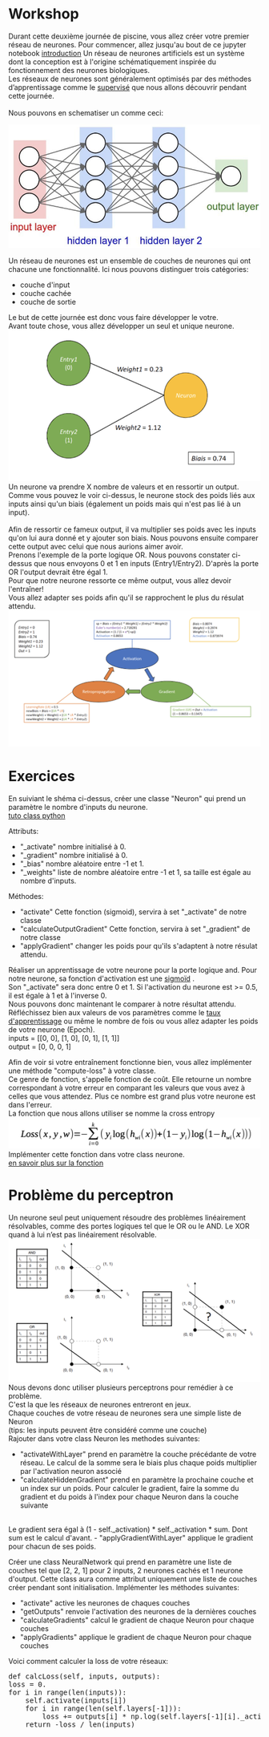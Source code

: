 # Workshop

Durant cette deuxième journée de piscine, vous allez créer votre premier réseau de neurones.
Pour commencer, allez jusqu'au bout de ce jupyter notebook
[introduction](https://github.com/vincent-lemesle/workshop_IA_2019/tree/master/2.Regression_logistique)
Un réseau de neurones artificiels
est un système dont la conception est à l'origine schématiquement
inspirée du fonctionnement des neurones biologiques.
<br/>
Les réseaux de neurones sont généralement optimisés par des méthodes d’apprentissage comme le
[supervisé](https://machinelearnia.com/apprentissage-supervise-4-etapes/)
que nous allons découvrir pendant cette journée.
<br/>
<br/>
Nous pouvons en schematiser un comme ceci:

![](src/reseau-de-neurones-fonctionnement.jpg)

Un réseau de neurones est un ensemble de couches de neurones qui ont chacune une fonctionnalité.
Ici nous pouvons distinguer trois catégories:
 - couche d'input
 - couche cachée
 - couche de sortie

Le but de cette journée est donc vous faire développer le votre.
<br/>
Avant toute chose, vous allez développer un seul et unique neurone.
<br/>
![](src/neuron.png)
Un neurone va prendre X nombre de valeurs et en ressortir un output.
<br/>
Comme vous pouvez le voir ci-dessus, le neurone stock des poids liés aux inputs ainsi qu'un biais (également un poids mais qui n'est pas lié à un input).
<br/>
<br/>
Afin de ressortir ce fameux output, il va multiplier ses poids avec les inputs qu'on lui aura donné
et y ajouter son biais.
Nous pouvons ensuite comparer cette output avec celui que nous aurions aimer avoir.
<br/>
Prenons l'exemple de la porte logique OR. Nous pouvons constater ci-dessus que nous envoyons
0 et 1 en inputs (Entry1/Entry2). D'après la porte OR l'output devrait être égal 1.
<br/>
Pour que notre neurone ressorte ce même output, vous allez devoir l'entraîner!
<br/>
Vous allez adapter ses poids afin qu'il se rapprochent le plus du résulat attendu.
![](src/neuron-fonctionnement.png)

# Exercices

En suiviant le shéma ci-dessus, créer une classe "Neuron" qui prend un paramètre le nombre d'inputs du neurone.
<br/>
[tuto class python](https://www.w3schools.com/python/python_classes.asp)

Attributs:
- "_activate" nombre initialisé à 0.
- "_gradient" nombre initialisé à 0.
- "_bias" nombre aléatoire entre -1 et 1.
- "_weights" liste de nombre aléatoire entre -1 et 1, sa taille est égale au nombre d'inputs.

Méthodes:
- "activate" Cette fonction (sigmoid), servira à set "_activate" de notre classe
- "calculateOutputGradient" Cette fonction, servira à set "_gradient" de notre classe
- "applyGradient" changer les poids pour qu'ils s'adaptent à notre résulat attendu.

Réaliser un apprentissage de votre neurone pour la porte logique and.
Pour notre neurone, sa fonction d'activation est une
[sigmoïd](https://fr.wikipedia.org/wiki/Sigmoïde_(mathématiques))
.
<br/>
Son "_activate" sera donc entre 0 et 1. Si l'activation du neurone est >= 0.5, il est égale à 1 et à l'inverse 0.
<br/>
Nous pouvons donc maintenant le comparer à notre résultat attendu.
<br/>
Réfléchissez bien aux valeurs de vos paramètres comme le
[taux d'apprentissage](https://towardsdatascience.com/understanding-learning-rates-and-how-it-improves-performance-in-deep-learning-d0d4059c1c10)
ou même le nombre de fois ou vous allez adapter les poids de votre neurone (Epoch).
<br/>
inputs = [[0, 0], [1, 0], [0, 1], [1, 1]]
<br/>
output = [0, 0, 0, 1]

Afin de voir si votre entraînement fonctionne bien, vous allez implémenter une méthode "compute-loss" à votre classe.
<br/>
Ce genre de fonction, s'appelle fonction de coût. Elle retourne un nombre correspondant à votre erreur
en comparant les valeurs que vous avez à celles que vous attendez.
Plus ce nombre est grand plus votre neurone est dans l'erreur.
<br/>
La fonction que nous allons utiliser se nomme la cross entropy
![](src/loss.png)
Implémenter cette fonction dans votre class neurone.
<br/>
[en savoir plus sur la fonction](https://en.wikipedia.org/wiki/Mean_squared_error)

# Problème du perceptron

Un neurone seul peut uniquement résoudre des problèmes linéairement résolvables,
comme des portes logiques tel que le OR ou le AND. Le XOR quand à lui n’est pas linéairement résolvable.
<br/>
![](src/linear-problem.png)
Nous devons donc utiliser plusieurs perceptrons pour remédier à ce problème.
<br/>
C'est la que les réseaux de neurones entreront en jeux.
<br/>
Chaque couches de votre réseau de neurones sera une simple liste de Neuron
<br/>
(tips: les inputs peuvent être considéré comme une couche)
<br/>
Rajouter dans votre class Neuron les methodes suivantes:
- "activateWithLayer" prend en paramètre la couche précédante de votre réseau.
Le calcul de la somme sera le biais plus chaque poids multiplier par l'activation neuron associé
- "calculateHiddenGradient" prend en paramètre la prochaine couche et un index sur un poids.
Pour calculer le gradient, faire la somme du gradient et du poids à l'index pour chaque Neuron dans la couche suivante
<br/>
Le gradient sera égal à (1 - self._activation) * self._activation * sum. Dont sum est le calcul d'avant.
- "applyGradientWithLayer" applique le gradient pour chacun de ses poids.

Créer une class NeuralNetwork qui prend en paramètre une liste de couches tel que [2, 2, 1] pour 2 inputs, 2 neurones cachés et 1 neurone d'output.
Cette class aura comme attribut uniquement une liste de couches créer pendant sont initialisation.
Implémenter les méthodes suivantes:
- "activate" active les neurones de chaques couches
- "getOutputs" renvoie l'activation des neurones de la dernières couches
- "calculateGradients" calcul le gradient de chaque Neuron pour chaque couches
- "applyGradients" applique le gradient de chaque Neuron pour chaque couches

Voici comment calculer la loss de votre réseaux:
<pre>
def calcLoss(self, inputs, outputs):
loss = 0.
for i in range(len(inputs)):
    self.activate(inputs[i])
    for i in range(len(self.layers[-1])):
        loss += outputs[i] * np.log(self.layers[-1][i]._activation) + (1. - outputs[i]) * np.log(1. - self.layers[-1][i]._activation)
    return -loss / len(inputs)
</pre>
